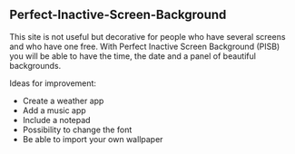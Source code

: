 ## Perfect-Inactive-Screen-Background
This site is not useful but decorative for people who have several screens and who have one free. With Perfect Inactive Screen Background (PISB) you will be able to have the time, the date and a panel of beautiful backgrounds.

Ideas for improvement:

* Create a weather app
* Add a music app
* Include a notepad
* Possibility to change the font
* Be able to import your own wallpaper
